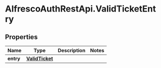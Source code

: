 # AlfrescoAuthRestApi.ValidTicketEntry

## Properties
Name | Type | Description | Notes
------------ | ------------- | ------------- | -------------
**entry** | [**ValidTicket**](ValidTicket.md) |  | 


